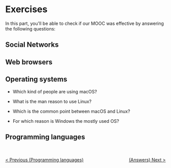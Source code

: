 # Exercises

In this part, you'll be able to check if our MOOC was effective by answering the following questions:

## Social Networks

## Web browsers

## Operating systems

* Which kind of people are using macOS?

* What is the man reason to use Linux?

* Which is the common point between macOS and Linux?

* For which reason is Windows the mostly used OS?

## Programming languages

<br/><br>
<span style="float:left">[< Previous (Programming languages)](../ProgrammingLanguages)</span><span style="float:right">[(Answers) Next >](../Answers)</span>
